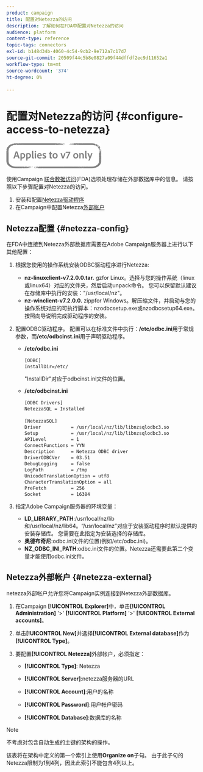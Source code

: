 ```yaml
---
product: campaign
title: 配置对Netezza的访问
description: 了解如何在FDA中配置对Netezza的访问
audience: platform
content-type: reference
topic-tags: connectors
exl-id: b148d34b-4060-4c54-9cb2-9e712a7c17d7
source-git-commit: 20509f44c5b8e0827a09f44dffdf2ec9d11652a1
workflow-type: tm+mt
source-wordcount: '374'
ht-degree: 0%

---
```


# 配置对Netezza的访问 {#configure-access-to-netezza}

![](../../assets/v7-only.svg)

使用Campaign [联合数据访问](../../installation/using/about-fda.md)(FDA)选项处理存储在外部数据库中的信息。 请按照以下步骤配置对Netezza的访问。

1. 安装和配置[Netezza驱动程序](#netezza-config)
1. 在Campaign中配置Netezza[外部帐户](#netezza-external)

## Netezza配置 {#netezza-config}

在FDA中连接到Netezza外部数据库需要在Adobe Campaign服务器上进行以下其他配置：

1. 根据您使用的操作系统安装ODBC驱动程序进行Netezza:

   * **nz-linuxclient-v7.2.0.0.tar.** gzfor Linux。选择与您的操作系统（linux或linux64）对应的文件夹，然后启动unpack命令。 您可以保留默认建议在存储库中执行的安装：&quot;/usr/local/nz&quot;。
   * **nz-winclient-v7.2.0.0.** zippfor Windows。解压缩文件，并启动与您的操作系统对应的可执行脚本：nzodbcsetup.exe或nzodbcsetup64.exe。 按照向导说明完成驱动程序的安装。

1. 配置ODBC驱动程序。 配置可以在标准文件中执行：**/etc/odbc.ini**&#x200B;用于常规参数，而&#x200B;**/etc/odbcinst.ini**&#x200B;用于声明驱动程序。

   * **/etc/odbc.ini**

      ```
      [ODBC]
      InstallDir=/etc/
      ```

      &quot;InstallDir&quot;对应于odbcinst.ini文件的位置。

   * **/etc/odbcinst.ini**

      ```
      [ODBC Drivers]
      NetezzaSQL = Installed
      
      [NetezzaSQL]
      Driver           = /usr/local/nz/lib/libnzsqlodbc3.so
      Setup            = /usr/local/nz/lib/libnzsqlodbc3.so
      APILevel         = 1
      ConnectFunctions = YYN
      Description      = Netezza ODBC driver
      DriverODBCVer    = 03.51
      DebugLogging     = false
      LogPath          = /tmp
      UnicodeTranslationOption = utf8
      CharacterTranslationOption = all
      PreFetch         = 256
      Socket           = 16384
      ```

1. 指定Adobe Campaign服务器的环境变量：

   * **LD_LIBRARY_PATH**:/usr/local/nz/lib和/usr/local/nz/lib64。“/usr/local/nz”对应于安装驱动程序时默认提供的安装存储库。 您需要在此指定为安装选择的存储库。
   * **奥德布奇尼**:odbc.ini文件的位置(例如/etc/odbc.ini)。
   * **NZ_ODBC_INI_PATH**:odbc.ini文件的位置。Netezza还需要此第二个变量才能使用odbc.ini文件。

## Netezza外部帐户 {#netezza-external}

netezza外部帐户允许您将Campaign实例连接到Netezza外部数据库。

1. 在Campaign **[!UICONTROL Explorer]**&#x200B;中，单击&#x200B;**[!UICONTROL Administration]** &#39;>&#39; **[!UICONTROL Platform]** &#39;>&#39; **[!UICONTROL External accounts]**。

1. 单击&#x200B;**[!UICONTROL New]**&#x200B;并选择&#x200B;**[!UICONTROL External database]**&#x200B;作为&#x200B;**[!UICONTROL Type]**。

1. 要配置&#x200B;**[!UICONTROL Netezza]**&#x200B;外部帐户，必须指定：

   * **[!UICONTROL Type]**: Netezza

   * **[!UICONTROL Server]**:netezza服务器的URL

   * **[!UICONTROL Account]**:用户的名称

   * **[!UICONTROL Password]**:用户帐户密码

   * **[!UICONTROL Database]**:数据库的名称

>[!NOTE]
>
>不考虑对包含自动生成的主键的架构的操作。
>
>该表将在架构中定义的第一个索引上使用&#x200B;**Organize on**&#x200B;子句。 由于此子句的Netezza限制为1到4列，因此此索引不能包含4列以上。
